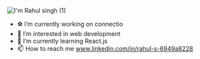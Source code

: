![I'm Rahul singh (1)](https://user-images.githubusercontent.com/89693207/194378482-92fb8ea9-c27b-41c2-a9a8-3c1f62198ccc.jpg)




- ⚽ I’m currently working on connectio
- 👀 I’m interested in web development
- 🌱 I’m currently learning React.js
- 📫 How to reach me www.linkedin.com/in/rahul-s-6949a8228

<!---
Rahulsingh2003/Rahulsingh2003 is a ✨ special ✨ repository because its `README.md` (this file) appears on your GitHub profile.
You can click the Preview link to take a look at your changes.
--->
